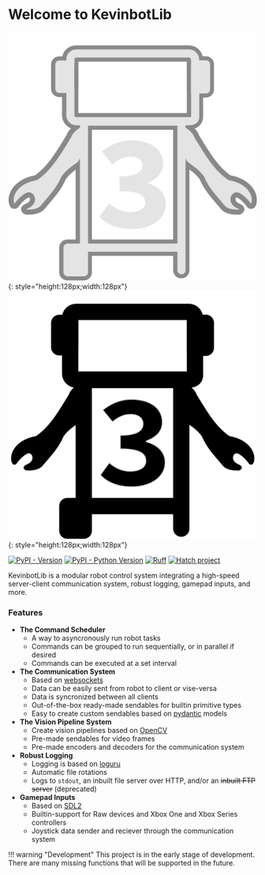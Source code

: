 # Welcome to KevinbotLib

![Kevinbot logo](media/icon.svg#only-dark){: style="height:128px;width:128px"}
![Kevinbot logo](media/icon-black.svg#only-light){: style="height:128px;width:128px"}

[![PyPI - Version](https://img.shields.io/pypi/v/kevinbotlib.svg?style=for-the-badge)](https://pypi.org/project/kevinbotlib)
[![PyPI - Python Version](https://img.shields.io/pypi/pyversions/kevinbotlib.svg?style=for-the-badge)](https://pypi.org/project/kevinbotlib)
[![Ruff](https://img.shields.io/endpoint?url=https://raw.githubusercontent.com/astral-sh/ruff/main/assets/badge/v2.json&style=for-the-badge)](https://github.com/astral-sh/ruff)
[![Hatch project](https://img.shields.io/badge/%F0%9F%A5%9A-Hatch-4051b5.svg?style=for-the-badge)](https://github.com/pypa/hatch)

KevinbotLib is a modular robot control system integrating a high-speed server-client communication system, robust logging, gamepad inputs, and more.

### Features

* **The Command Scheduler**
    * A way to asyncronously run robot tasks
    * Commands can be grouped to run sequentially, or in parallel if desired
    * Commands can be executed at a set interval
* **The Communication System**
    * Based on [websockets](https://github.com/python-websockets/websockets)
    * Data can be easily sent from robot to client or vise-versa
    * Data is syncronized between all clients
    * Out-of-the-box ready-made sendables for builtin primitive types
    * Easy to create custom sendables based on [pydantic](https://github.com/pydantic/pydantic) models
* **The Vision Pipeline System**
    * Create vision pipelines based on [OpenCV](https://opencv.org/)
    * Pre-made sendables for video frames
    * Pre-made encoders and decoders for the communication system
* **Robust Logging**
    * Logging is based on [loguru](https://github.com/Delgan/loguru)
    * Automatic file rotations
    * Logs to `stdout`, an inbuilt file server over HTTP, and/or an ~~inbuilt FTP server~~ (deprecated)
* **Gamepad Inputs**
    * Based on [SDL2](https://github.com/py-sdl/py-sdl2)
    * Builtin-support for Raw devices and Xbox One and Xbox Series controllers
    * Joystick data sender and reciever through the communication system

!!! warning "Development"
    This project is in the early stage of development. There are many missing functions that will be supported in the future.
